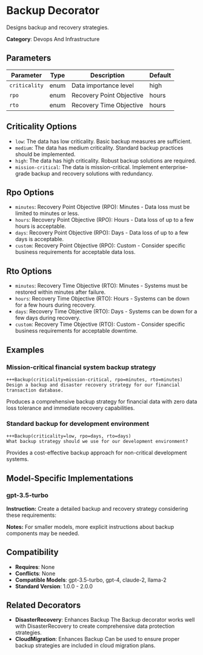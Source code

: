# Backup Decorator

Designs backup and recovery strategies.

**Category**: Devops And Infrastructure

## Parameters

| Parameter | Type | Description | Default |
|-----------|------|-------------|--------|
| `criticality` | enum | Data importance level | high |
| `rpo` | enum | Recovery Point Objective | hours |
| `rto` | enum | Recovery Time Objective | hours |

## Criticality Options

- `low`: The data has low criticality. Basic backup measures are sufficient.
- `medium`: The data has medium criticality. Standard backup practices should be implemented.
- `high`: The data has high criticality. Robust backup solutions are required.
- `mission-critical`: The data is mission-critical. Implement enterprise-grade backup and recovery solutions with redundancy.

## Rpo Options

- `minutes`: Recovery Point Objective (RPO): Minutes - Data loss must be limited to minutes or less.
- `hours`: Recovery Point Objective (RPO): Hours - Data loss of up to a few hours is acceptable.
- `days`: Recovery Point Objective (RPO): Days - Data loss of up to a few days is acceptable.
- `custom`: Recovery Point Objective (RPO): Custom - Consider specific business requirements for acceptable data loss.

## Rto Options

- `minutes`: Recovery Time Objective (RTO): Minutes - Systems must be restored within minutes after failure.
- `hours`: Recovery Time Objective (RTO): Hours - Systems can be down for a few hours during recovery.
- `days`: Recovery Time Objective (RTO): Days - Systems can be down for a few days during recovery.
- `custom`: Recovery Time Objective (RTO): Custom - Consider specific business requirements for acceptable downtime.

## Examples

### Mission-critical financial system backup strategy

```
+++Backup(criticality=mission-critical, rpo=minutes, rto=minutes)
Design a backup and disaster recovery strategy for our financial transaction database.
```

Produces a comprehensive backup strategy for financial data with zero data loss tolerance and immediate recovery capabilities.

### Standard backup for development environment

```
+++Backup(criticality=low, rpo=days, rto=days)
What backup strategy should we use for our development environment?
```

Provides a cost-effective backup approach for non-critical development systems.

## Model-Specific Implementations

### gpt-3.5-turbo

**Instruction:** Create a detailed backup and recovery strategy considering these requirements:

**Notes:** For smaller models, more explicit instructions about backup components may be needed.


## Compatibility

- **Requires**: None
- **Conflicts**: None
- **Compatible Models**: gpt-3.5-turbo, gpt-4, claude-2, llama-2
- **Standard Version**: 1.0.0 - 2.0.0

## Related Decorators

- **DisasterRecovery**: Enhances Backup The Backup decorator works well with DisasterRecovery to create comprehensive data protection strategies.
- **CloudMigration**: Enhances Backup Can be used to ensure proper backup strategies are included in cloud migration plans.
